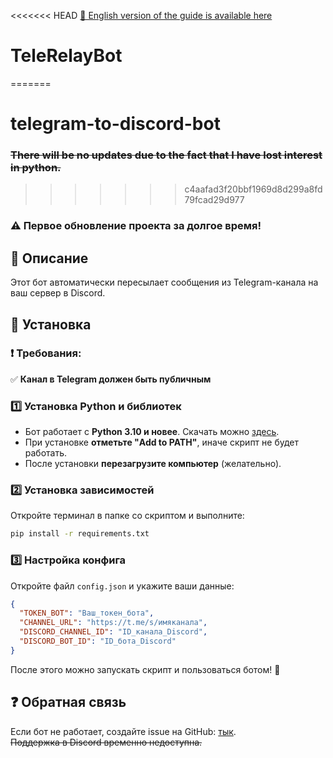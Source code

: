 <<<<<<< HEAD
[📖 English version of the guide is available here]()
# TeleRelayBot 
=======
# telegram-to-discord-bot
### ~~There will be no updates due to the fact that I have lost interest in python.~~
>>>>>>> c4aafad3f20bbf1969d8d299a8fd79fcad29d977

### ⚠️ Первое обновление проекта за долгое время!  

## 📌 Описание  
Этот бот автоматически пересылает сообщения из Telegram-канала на ваш сервер в Discord.  

## 🔧 Установка  

### ❗ Требования:  
✅ **Канал в Telegram должен быть публичным**  

### 1️⃣ Установка Python и библиотек  
- Бот работает с **Python 3.10 и новее**. Скачать можно [здесь](https://www.python.org/downloads/).  
- При установке **отметьте "Add to PATH"**, иначе скрипт не будет работать.  
- После установки **перезагрузите компьютер** (желательно).  

### 2️⃣ Установка зависимостей  
Откройте терминал в папке со скриптом и выполните:  
```sh
pip install -r requirements.txt
```  

### 3️⃣ Настройка конфига  
Откройте файл `config.json` и укажите ваши данные:  
```json
{
  "TOKEN_BOT": "Ваш_токен_бота",
  "CHANNEL_URL": "https://t.me/s/имяканала",
  "DISCORD_CHANNEL_ID": "ID_канала_Discord",
  "DISCORD_BOT_ID": "ID_бота_Discord"
}
```  
После этого можно запускать скрипт и пользоваться ботом! 🚀  

## ❓ Обратная связь  
Если бот не работает, создайте issue на GitHub: [тык](https://github.com/npcx42/telegram-to-discord-bot/issues/new).  
~~Поддержка в Discord временно недоступна.~~